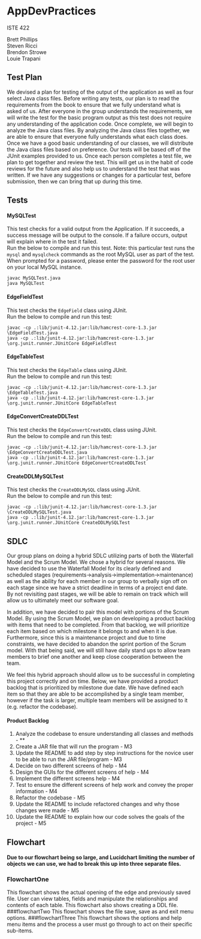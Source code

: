 # AppDevPractices

ISTE 422

Brett Phillips \
Steven Ricci \
Brendon Strowe \
Louie Trapani

## Test Plan
We devised a plan for testing of the output of the application as well as four select Java class files. Before writing any tests, our plan is to read the requirements from the book to ensure that we fully understand what is asked of us. After everyone in the group understands the requirements, we will write the test for the basic program output as this test does not require any understanding of the application code. Once complete, we will begin to analyze the Java class files. By analyzing the Java class files together, we are able to ensure that everyone fully understands what each class does. Once we have a good basic understanding of our classes, we will distribute the Java class files based on preference. Our tests will be based off of the JUnit examples provided to us. Once each person completes a test file, we plan to get together and review the test. This will get us in the habit of code reviews for the future and also help us to understand the test that was written. If we have any suggestions or changes for a particular test, before submission, then we can bring that up during this time.

## Tests

#### MySQLTest
This test checks for a valid output from the Application. If it succeeds, a success message will be output to the console. If a failure occurs, output will explain where in the test it failed. \
Run the below to compile and run this test. Note: this particular test runs the `mysql` and `mysqlcheck` commands as the root MySQL user as part of the test. When prompted for a password, please enter the password for the root user on your local MySQL instance.
```
javac MySQLTest.java
java MySQLTest
```

#### EdgeFieldTest
This test checks the `EdgeField` class using JUnit. \
Run the below to compile and run this test:
```
javac -cp .:lib/junit-4.12.jar:lib/hamcrest-core-1.3.jar \EdgeFieldTest.java
java -cp .:lib/junit-4.12.jar:lib/hamcrest-core-1.3.jar \org.junit.runner.JUnitCore EdgeFieldTest
```

#### EdgeTableTest
This test checks the `EdgeTable` class using JUnit. \
Run the below to compile and run this test:
```
javac -cp .:lib/junit-4.12.jar:lib/hamcrest-core-1.3.jar \EdgeTableTest.java
java -cp .:lib/junit-4.12.jar:lib/hamcrest-core-1.3.jar \org.junit.runner.JUnitCore EdgeTableTest
```

#### EdgeConvertCreateDDLTest
This test checks the `EdgeConvertCreateDDL` class using JUnit. \
Run the below to compile and run this test:
```
javac -cp .:lib/junit-4.12.jar:lib/hamcrest-core-1.3.jar \EdgeConvertCreateDDLTest.java
java -cp .:lib/junit-4.12.jar:lib/hamcrest-core-1.3.jar \org.junit.runner.JUnitCore EdgeConvertCreateDDLTest
```

#### CreateDDLMySQLTest
This test checks the `CreateDDLMySQL` class using JUnit. \
Run the below to compile and run this test:
```
javac -cp .:lib/junit-4.12.jar:lib/hamcrest-core-1.3.jar \CreateDDLMySQLTest.java
java -cp .:lib/junit-4.12.jar:lib/hamcrest-core-1.3.jar \org.junit.runner.JUnitCore CreateDDLMySQLTest
```

## SDLC
Our group plans on doing a hybrid SDLC utilizing parts of both the Waterfall Model and the Scrum Model. We chose a hybrid for several reasons. We have decided to use the Waterfall Model for its clearly defined and scheduled stages (requirements->analysis->implementation->maintenance) as well as the ability for each member in our group to verbally sign off on each stage since we have a strict deadline in terms of a project end date. By not revisiting past stages, we will be able to remain on track which will allow us to ultimately meet our software goal.

In addition, we have decided to pair this model with portions of the Scrum Model. By using the Scrum Model, we plan on developing a product backlog with items that need to be completed. From that backlog, we will prioritize each item based on which milestone it belongs to and when it is due. Furthermore, since this is a maintenance project and due to time constraints, we have decided to abandon the sprint portion of the Scrum model. With that being said, we will still have daily stand ups to allow team members to brief one another and keep close cooperation between the team.

We feel this hybrid approach should allow us to be successful in completing this project correctly and on time. Below, we have provided a product backlog that is prioritized by milestone due date. We have defined each item so that they are able to be accomplished by a single team member, however if the task is larger, multiple team members will be assigned to it (e.g. refactor the codebase).

#### Product Backlog
1. Analyze the codebase to ensure understanding all classes and methods - **
2. Create a JAR file that will run the program - M3
3. Update the README to add step by step instructions for the novice user to be able to run the JAR file/program - M3
4. Decide on two different screens of help - M4
5. Design the GUIs for the different screens of help - M4
6. Implement the different screens help - M4
7. Test to ensure the different screens of help work and convey the proper information - M4
8. Refactor the codebase - M5
9. Update the README to include refactored changes and why those changes were made - M5
10. Update the README to explain how our code solves the goals of the project - M5

## Flowchart
#### Due to our flowchart being so large, and Lucidchart limiting the number of objects we can use, we had to break this up into three separate files.
### FlowchartOne
This flowchart shows the actual opening of the edge and previously saved file. User can view tables, fields and manipulate the relationships and contents of each table. This flowchart also shows creating a DDL file.
###flowchartTwo
This flowchart shows the file save, save as and exit menu options.
###flowchartThree
This flowchart shows the options and help menu items and the process a user must go through to act on their specific sub-items.